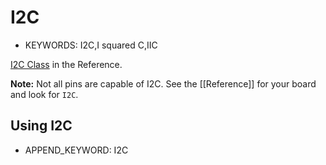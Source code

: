 <!--- Copyright (c) 2013 Gordon Williams, Pur3 Ltd. See the file LICENSE for copying permission. -->
I2C
===

* KEYWORDS: I2C,I squared C,IIC

[I2C Class](/Reference#I2C) in the Reference.

**Note:** Not all pins are capable of I2C. See the [[Reference]] for your board and look for ```I2C```.

Using I2C
---------------

* APPEND_KEYWORD: I2C
